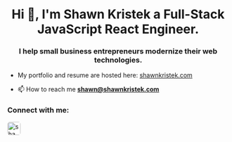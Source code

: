 <h1 align="center">Hi 👋, I'm Shawn Kristek a Full-Stack JavaScript React Engineer.</h1>
<h3 align="center">I help small business entrepreneurs modernize their web technologies.</h3>

- My portfolio and resume are hosted here: [shawnkristek.com](shawnkristek.com)

- 📫 How to reach me **shawn@shawnkristek.com**

<h3 align="left">Connect with me:</h3>
<p align="left">
<a href="https://linkedin.com/in/shawnkristek" target="blank"><img align="center" src="https://cdn.jsdelivr.net/npm/simple-icons@3.0.1/icons/linkedin.svg" alt="shawnkristek" height="30" width="30" style="background-color:white; border-radius:5px;" /></a>
</p>
